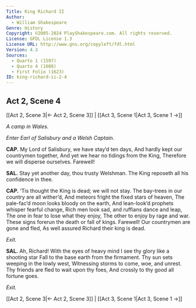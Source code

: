 ```yaml
---
Title: King Richard II
Author: 
  - William Shakespeare
Genre: History
Copyright: ©2005-2024 PlayShakespeare.com. All rights reserved.
License: GFDL License 1.3
License URL: http://www.gnu.org/copyleft/fdl.html
Version: 4.3
Sources:
  - Quarto 1 (1597)
  - Quarto 4 (1608)
  - First Folio (1623)
ID: king-richard-ii-2-4
---
```


## Act 2, Scene 4
[[Act 2, Scene 3|← Act 2, Scene 3]] | [[Act 3, Scene 1|Act 3, Scene 1 →]]

*A camp in Wales.*

*Enter Earl of Salisbury and a Welsh Captain.*

**CAP.**
My Lord of Salisbury, we have stay’d ten days,
And hardly kept our countrymen together,
And yet we hear no tidings from the King,
Therefore we will disperse ourselves. Farewell!

**SAL.**
Stay yet another day, thou trusty Welshman.
The King reposeth all his confidence in thee.

**CAP.**
’Tis thought the King is dead; we will not stay.
The bay-trees in our country are all wither’d,
And meteors fright the fixed stars of heaven,
The pale-fac’d moon looks bloody on the earth,
And lean-look’d prophets whisper fearful change,
Rich men look sad, and ruffians dance and leap,
The one in fear to lose what they enjoy,
The other to enjoy by rage and war.
These signs forerun the death or fall of kings.
Farewell! Our countrymen are gone and fled,
As well assured Richard their king is dead.

*Exit.*

**SAL.**
Ah, Richard! With the eyes of heavy mind
I see thy glory like a shooting star
Fall to the base earth from the firmament.
Thy sun sets weeping in the lowly west,
Witnessing storms to come, woe, and unrest.
Thy friends are fled to wait upon thy foes,
And crossly to thy good all fortune goes.

*Exit.*

[[Act 2, Scene 3|← Act 2, Scene 3]] | [[Act 3, Scene 1|Act 3, Scene 1 →]]